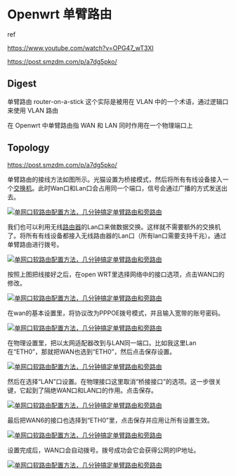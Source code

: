 # Openwrt 单臂路由

ref

https://www.youtube.com/watch?v=OPG47_wT3XI

https://post.smzdm.com/p/a7dg5pko/

## Digest

单臂路由 router-on-a-stick 这个实际是被用在 VLAN 中的一个术语，通过逻辑口来使用 VLAN 路由

在 Openwrt 中单臂路由指 WAN 和 LAN 同时作用在一个物理端口上

## Topology

https://post.smzdm.com/p/a7dg5pko/

单臂路由的接线方法如图所示。光猫设置为桥接模式，然后将所有有线设备接入一个[交换机](https://www.smzdm.com/fenlei/jiaohuanji/)。此时Wan口和Lan口会占用同一个端口，信号会通过广播的方式发送出去。

[![单网口软路由配置方法，几分钟搞定单臂路由和旁路由](https://qnam.smzdm.com/202108/17/611b5e022ca1a6348.jpg_e1080.jpg)](https://post.smzdm.com/p/a7dg5pko/pic_12/)

我们也可以利用无线[路由器](https://www.smzdm.com/fenlei/luyouqi/)的Lan口来做数据交换。这样就不需要额外的交换机了。将所有有线设备都接入无线路由器的Lan口（所有lan口需要支持千兆）。通过单臂路由进行拨号。

[![单网口软路由配置方法，几分钟搞定单臂路由和旁路由](https://qnam.smzdm.com/202108/17/611b5e02a2f077333.jpg_e1080.jpg)](https://post.smzdm.com/p/a7dg5pko/pic_13/)

 按照上图把线接好之后，在open WRT里选择网络中的接口选项，点击WAN口的修改。

[![单网口软路由配置方法，几分钟搞定单臂路由和旁路由](https://qnam.smzdm.com/202108/17/611b5e0384078970.jpg_e1080.jpg)](https://post.smzdm.com/p/a7dg5pko/pic_14/)

在wan的基本设置里，将协议改为PPPOE拨号模式，并且输入宽带的账号密码。

[![单网口软路由配置方法，几分钟搞定单臂路由和旁路由](https://qnam.smzdm.com/202108/17/611b5e03e6bc92155.jpg_e1080.jpg)](https://post.smzdm.com/p/a7dg5pko/pic_15/)

 在物理设置里，把以太网适配器改到与LAN同一端口。比如我这里Lan在“ETH0”，那就把WAN也选到“ETH0”，然后点击保存设置。

[![单网口软路由配置方法，几分钟搞定单臂路由和旁路由](https://am.zdmimg.com/202108/17/611b5e03e4c0f2021.jpg_e1080.jpg)](https://post.smzdm.com/p/a7dg5pko/pic_16/)

然后在选择“LAN”口设置。在物理接口这里取消“桥接接口”的选项。这一步很关键，它起到了隔绝WAN口和LAN口的作用。点击保存。

[![单网口软路由配置方法，几分钟搞定单臂路由和旁路由](https://qnam.smzdm.com/202108/17/611b5e03e9a293424.jpg_e1080.jpg)](https://post.smzdm.com/p/a7dg5pko/pic_17/)

最后把WAN6的接口也选择到“ETH0”里，点击保存并应用让所有设置生效。

[![单网口软路由配置方法，几分钟搞定单臂路由和旁路由](https://qnam.smzdm.com/202108/17/611b5e042b0ee2074.jpg_e1080.jpg)](https://post.smzdm.com/p/a7dg5pko/pic_18/)

设置完成后，WAN口会自动拨号。拨号成功会它会获得公网的IP地址。

[![单网口软路由配置方法，几分钟搞定单臂路由和旁路由](https://am.zdmimg.com/202108/17/611b5e04b73421288.jpg_e1080.jpg)](https://post.smzdm.com/p/a7dg5pko/pic_19/)